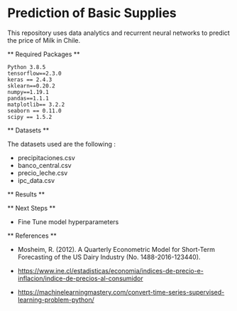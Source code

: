 # Prediction of Basic Supplies

This repository uses data analytics and recurrent neural networks to predict the price of Milk in Chile. 

** Required Packages **

    Python 3.8.5
    tensorflow==2.3.0
    keras == 2.4.3
    sklearn==0.20.2
    numpy==1.19.1
    pandas==1.1.1
    matplotlib== 3.2.2
    seaborn == 0.11.0
    scipy == 1.5.2

** Datasets **

The datasets used are the following : 

- precipitaciones.csv 
- banco_central.csv
- precio_leche.csv 
- ipc_data.csv


** Results **


** Next Steps **
- Fine Tune model hyperparameters 




** References **

- Mosheim, R. (2012). A Quarterly Econometric Model for Short-Term Forecasting of the US Dairy Industry (No. 1488-2016-123440).

- https://www.ine.cl/estadisticas/economia/indices-de-precio-e-inflacion/indice-de-precios-al-consumidor

- https://machinelearningmastery.com/convert-time-series-supervised-learning-problem-python/
